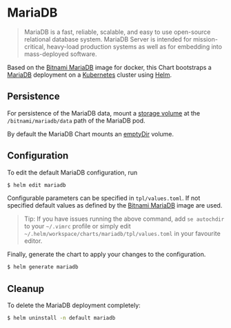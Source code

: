 # MariaDB

> MariaDB is a fast, reliable, scalable, and easy to use open-source relational database system. MariaDB Server is intended for mission-critical, heavy-load production systems as well as for embedding into mass-deployed software.

Based on the [Bitnami MariaDB](https://github.com/bitnami/bitnami-docker-mariadb) image for docker, this Chart bootstraps a [MariaDB](https://mariadb.com/) deployment on a [Kubernetes](http://kubernetes.io) cluster using [Helm](https://helm.sh).

## Persistence

For persistence of the MariaDB data, mount a [storage volume](http://kubernetes.io/docs/user-guide/volumes/) at the `/bitnami/mariadb/data` path of the MariaDB pod.

By default the MariaDB Chart mounts an [emptyDir](http://kubernetes.io/docs/user-guide/volumes/#emptydir) volume.

## Configuration

To edit the default MariaDB configuration, run

```bash
$ helm edit mariadb
```

Configurable parameters can be specified in `tpl/values.toml`. If not specified default values as defined by the [Bitnami MariaDB](https://github.com/bitnami/bitnami-docker-mariadb) image are used.

> Tip: If you have issues running the above command, add `se autochdir` to your `~/.vimrc` profile or simply edit `~/.helm/workspace/charts/mariadb/tpl/values.toml` in your favourite editor.

Finally, generate the chart to apply your changes to the configuration.

```bash
$ helm generate mariadb
```

## Cleanup

To delete the MariaDB deployment completely:

```bash
$ helm uninstall -n default mariadb
```
